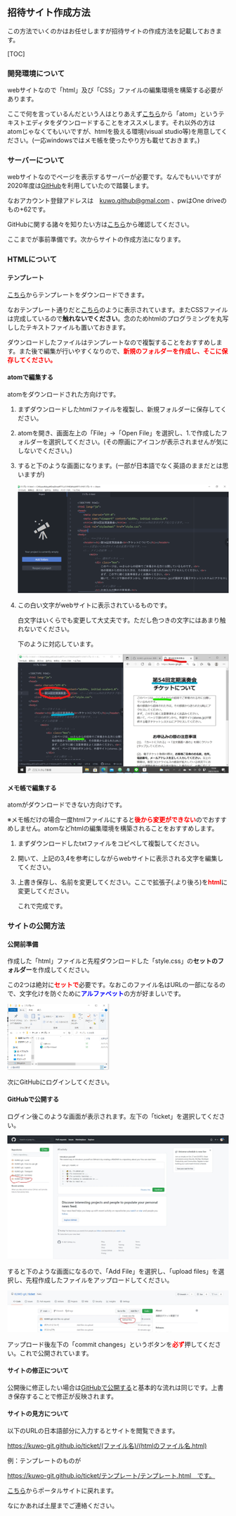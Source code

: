 ## 招待サイト作成方法

この方法でいくのかはお任せしますが招待サイトの作成方法を記載しておきます。

[TOC]

### 開発環境について

webサイトなので「html」及び「CSS」ファイルの編集環境を構築する必要があります。

ここで何を言っているんだという人はとりあえず[こちら](https://atom.io/)から「atom」というテキストエディタをダウンロードすることをオススメします。それ以外の方はatomじゃなくてもいいですが、htmlを扱える環境(visual studio等)を用意してください。(一応windowsではメモ帳を使ったやり方も載せておきます。)

### サーバーについて

webサイトなのでページを表示するサーバーが必要です。なんでもいいですが2020年度は[GitHub](https://github.co.jp/)を利用していたので踏襲します。

なおアカウント登録アドレスは　[kuwo.github@gmal.com](mailto:kuwo.github@gmail.com) 、pwはOne driveのもの+62です。

GitHubに関する諸々を知りたい方は[こちら](https://kuwo-git.github.io/How-to-use-git/)から確認してください。

ここまでが事前準備です。次からサイトの作成方法になります。

### HTMLについて

#### テンプレート

[こちら](https://drive.google.com/drive/folders/1fob-CYagjAlVo_EN9y4gZKEbWENmStqb?usp=sharing)からテンプレートをダウンロードできます。

なおテンプレート通りだと[こちら](https://kuwo-git.github.io/ticket/%E3%83%86%E3%83%B3%E3%83%97%E3%83%AC%E3%83%BC%E3%83%88/%E3%83%86%E3%83%B3%E3%83%97%E3%83%AC%E3%83%BC%E3%83%88.html)のように表示されています。またCSSファイルは完成しているので**触れないでください**。念のためhtmlのプログラミングを丸写ししたテキストファイルも置いておきます。

ダウンロードしたファイルはテンプレートなので複製することをおすすめします。また後で編集が行いやすくなりので、<font color="red">**新規のフォルダーを作成し、そこに保存してください。**</font>

#### atomで編集する

atomをダウンロードされた方向けです。

1. まずダウンロードしたhtmlファイルを複製し、新規フォルダーに保存してください。

2. atomを開き、画面左上の「File」→「Open File」を選択し、1.で作成したフォルダーを選択してください。(その際画にアイコンが表示されませんが気にしないでください。)

3. すると下のような画面になります。(一部が日本語でなく英語のままだとは思いますが)

   ![スクリーンショット (183).png](https://github.com/KUWO-git/ticket/blob/main/%E3%83%81%E3%82%B1%E3%83%83%E3%83%88%E3%81%AB%E3%81%A4%E3%81%84%E3%81%A6/%E3%82%B9%E3%82%AF%E3%83%AA%E3%83%BC%E3%83%B3%E3%82%B7%E3%83%A7%E3%83%83%E3%83%88%20(183).png?raw=true)

4. この白い文字がwebサイトに表示されているものです。

   白文字はいくらでも変更して大丈夫です。ただし色つきの文字にはあまり触れないでください。
   
   下のように対応しています。
   
   ![スクリーンショット (185)_LI.jpg](https://github.com/KUWO-git/ticket/blob/main/%E3%83%81%E3%82%B1%E3%83%83%E3%83%88%E3%81%AB%E3%81%A4%E3%81%84%E3%81%A6/%E3%82%B9%E3%82%AF%E3%83%AA%E3%83%BC%E3%83%B3%E3%82%B7%E3%83%A7%E3%83%83%E3%83%88%20(185)_LI.jpg?raw=true)

#### メモ帳で編集する

atomがダウンロードできない方向けです。

※メモ帳だけの場合一度htmlファイルにすると<font color="red">**後から変更ができない**</font>のでおすすめしません。atomなどhtmlの編集環境を構築されることをおすすめします。

1. まずダウンロードしたtxtファイルをコピペして複製してください。

2. 開いて、上記の3,4を参考にしながらwebサイトに表示される文字を編集してください。

3. 上書き保存し、名前を変更してください。ここで拡張子(.より後ろ)を<font color="red">**html**</font>に変更してください。

   これで完成です。

### サイトの公開方法

#### 公開前準備

作成した「html」ファイルと先程ダウンロードした「style.css」の**セットのフォルダー**を作成してください。

この2つは絶対に<font color="red">**セットで**</font>必要です。なおこのファイル名はURLの一部になるので、文字化けを防ぐために<font color="blue">**アルファベット**</font>の方が好ましいです。

<img src="https://github.com/KUWO-git/ticket/blob/main/%E3%83%81%E3%82%B1%E3%83%83%E3%83%88%E3%81%AB%E3%81%A4%E3%81%84%E3%81%A6/%E3%82%B9%E3%82%AF%E3%83%AA%E3%83%BC%E3%83%B3%E3%82%B7%E3%83%A7%E3%83%83%E3%83%88%20(184).png?raw=true" alt="スクリーンショット (184).png" style="zoom: 25%;" />

次にGitHubにログインしてください。

#### <font color ="black"><a id="title">GitHubで公開する</a></font>

ログイン後このような画面が表示されます。左下の「ticket」を選択してください。

![Web キャプチャ_25-10-2021_112153_github.com.jpeg](https://github.com/KUWO-git/ticket/blob/main/%E3%83%81%E3%82%B1%E3%83%83%E3%83%88%E3%81%AB%E3%81%A4%E3%81%84%E3%81%A6/Web%20%E3%82%AD%E3%83%A3%E3%83%97%E3%83%81%E3%83%A3_25-10-2021_112153_github.com.jpeg?raw=true)

すると下のような画面になるので、「Add File」を選択し、「upload files」を選択し、先程作成したファイルをアップロードしてください。

![Web キャプチャ_25-10-2021_114159_github.com.jpeg](https://github.com/KUWO-git/ticket/blob/main/%E3%83%81%E3%82%B1%E3%83%83%E3%83%88%E3%81%AB%E3%81%A4%E3%81%84%E3%81%A6/Web%20%E3%82%AD%E3%83%A3%E3%83%97%E3%83%81%E3%83%A3_25-10-2021_114159_github.com.jpeg?raw=true)

アップロード後左下の「commit changes」というボタンを<font color="red">**必ず**</font>押してください。これで公開されています。

#### サイトの修正について

公開後に修正したい場合は<a href="#title">GitHubで公開する</a>と基本的な流れは同じです。上書き保存することで修正が反映されます。



#### サイトの見方について

以下のURLの日本語部分に入力するとサイトを閲覧できます。

https://kuwo-git.github.io/ticket/(ファイル名)/(htmlのファイル名.html)

例：テンプレートのものが

https://kuwo-git.github.io/ticket/テンプレート/テンプレート.html　です。



[こちら](https://kuwo-git.github.io/ticket/handover/)からポータルサイトに戻れます。

なにかあれば土屋までご連絡ください。

